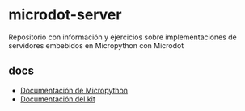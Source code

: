 # microdot-server
Repositorio con información y ejercicios sobre implementaciones de servidores embebidos en Micropython con Microdot

## docs

- [Documentación de Micropython](https://microdot.readthedocs.io/en/latest/)
- [Documentación del kit](https://odoo.fanlab.com.ar/web/content/2432)
